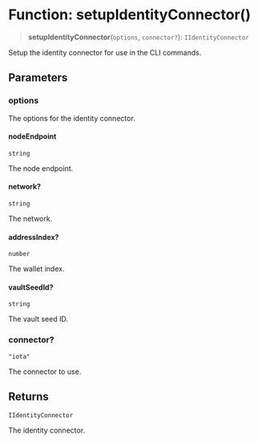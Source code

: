 # Function: setupIdentityConnector()

> **setupIdentityConnector**(`options`, `connector?`): `IIdentityConnector`

Setup the identity connector for use in the CLI commands.

## Parameters

### options

The options for the identity connector.

#### nodeEndpoint

`string`

The node endpoint.

#### network?

`string`

The network.

#### addressIndex?

`number`

The wallet index.

#### vaultSeedId?

`string`

The vault seed ID.

### connector?

`"iota"`

The connector to use.

## Returns

`IIdentityConnector`

The identity connector.
